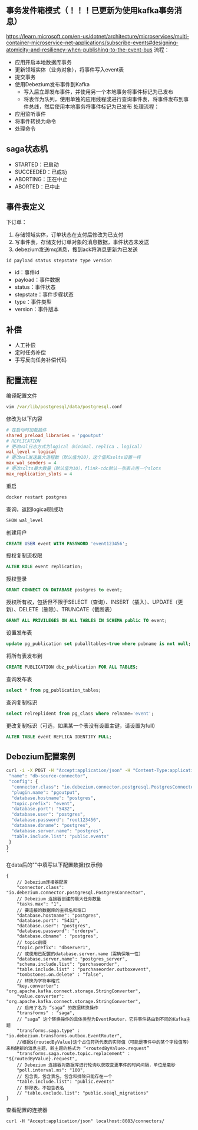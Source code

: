 ## 事务发件箱模式（！！！已更新为使用kafka事务消息）

<https://learn.microsoft.com/en-us/dotnet/architecture/microservices/multi-container-microservice-net-applications/subscribe-events#designing-atomicity-and-resiliency-when-publishing-to-the-event-bus>
流程：

* 应用开启本地数据库事务
* 更新领域实体（业务对象），将事件写入event表
* 提交事务
* 使用Debezium发布事件到Kafka
  * 写入后立即发布事件，并使用另一个本地事务将事件标记为已发布
  * 将表作为队列，使用单独的应用线程或进行查询事件表，将事件发布到事件总线，然后使用本地事务将事件标记为已发布
处理流程：
* 应用监听事件
* 将事件转换为命令
* 处理命令

## saga状态机

* STARTED：已启动
* SUCCEEDED：已成功
* ABORTING：正在中止
* ABORTED：已中止

## 事件表定义

下订单：

1. 存储领域实体，订单状态在支付后修改为已支付
2. 写事件表，存储支付订单对象的消息数据，事件状态未发送
3. debezium发送mq消息，搜到ack将消息更新为已发送

```
id payload status stepstate type version
```

* id：事件id
* payload：事件数据
* status：事件状态
* stepstate：事件步骤状态
* type：事件类型
* version：事件版本

## 补偿

* 人工补偿
* 定时任务补偿
* 手写反向任务补偿代码

## 配置流程

编译配置文件

```cmd
vim /var/lib/postgresql/data/postgresql.conf
```

修改为以下内容

```conf
# 在启动时加载插件
shared_preload_libraries = 'pgoutput' 
# REPLICATION
# 更改wal日志方式为logical（minimal、replica 、logical）
wal_level = logical
# 更改wal发送最大进程数（默认值为10），这个值和solts设置一样
max_wal_senders = 4
# 更改solts最大数量（默认值为10），flink-cdc默认一张表占用一个slots
max_replication_slots = 4
```

重启

```cmd
docker restart postgres
```

查询，返回logical则成功

```sql
SHOW wal_level
```

创建用户

```sql
CREATE USER event WITH PASSWORD 'event123456';
```

授权复制流权限

```sql
ALTER ROLE event replication;
```

授权登录

```sql
GRANT CONNECT ON DATABASE postgres to event;
```

授权所有权，包括但不限于SELECT（查询）、INSERT（插入）、UPDATE（更新）、DELETE（删除）、TRUNCATE（截断表）

```sql
GRANT ALL PRIVILEGES ON ALL TABLES IN SCHEMA public TO event;
```

设置发布表

```sql
update pg_publication set puballtables=true where pubname is not null;
```

将所有表发布到

```sql
CREATE PUBLICATION dbz_publication FOR ALL TABLES;
```

查询发布表

```sql
select * from pg_publication_tables;
```

查询复制标识

```sql
select relreplident from pg_class where relname='event';
```

更改复制标识（可选，如果某一个表没有设置主键，请设置为full）

```sql
ALTER TABLE event REPLICA IDENTITY FULL;
```

## Debezium配置案例

```cmd
curl -i -X POST -H "Accept:application/json" -H "Content-Type:application/json" debezium:8083/connectors/ --data '{
 "name": "db-source-connector",
 "config": {
  "connector.class": "io.debezium.connector.postgresql.PostgresConnector",
  "plugin.name": "pgoutput",
  "database.hostname": "postgres",
  "topic.prefix": "event",
  "database.port": "5432",
  "database.user": "postgres",
  "database.password": "root123456",
  "database.dbname": "postgres",
  "database.server.name": "postgres",
  "table.include.list": "public.events"
 }
}
'

```

在data后的""中填写以下配置数据(仅示例)

```json5
{
    // Debezium连接器配置
    "connector.class": "io.debezium.connector.postgresql.PostgresConnector",
    // Debezium 连接器创建的最大任务数量
    "tasks.max": "1",
    // 要连接的数据库的主机名和端口
    "database.hostname": "postgres",
    "database.port": "5432",
    "database.user": "postgres",
    "database.password": "orderpw",
    "database.dbname" : "postgres",
    // topic前缀
    "topic.prefix": "dbserver1",
    // 或使用已配置的database.server.name（需确保唯一性）
    "database.server.name": "postgres_server",
    "schema.include.list": "purchaseorder",
    "table.include.list" : "purchaseorder.outboxevent",
    "tombstones.on.delete" : "false",
    // 转换为字符串格式
    "key.converter": "org.apache.kafka.connect.storage.StringConverter",
    "value.converter": "org.apache.kafka.connect.storage.StringConverter",
    // 启用了名为 “saga” 的数据转换操作
    "transforms" : "saga",
    // “saga” 这个转换操作的具体类型为EventRouter，它将事件路由到不同的Kafka主题
    "transforms.saga.type" : "io.debezium.transforms.outbox.EventRouter",
    //根据${routedByValue}这个占位符所代表的实际值（可能是事件中的某个字段值等）来构建新的消息主题，新主题的格式为 “<routedByValue>.request”
    "transforms.saga.route.topic.replacement" : "${routedByValue}.request",
    // Debezium 连接器对数据库进行轮询以获取变更事件的时间间隔，单位是毫秒
    "poll.interval.ms": "100",
    // 包含表，包含表名，包含和排除只能存在一个
    "table.include.list": "public.events"
    // 排除表，不包含表名
    // "table.exclude.list": "public.seaql_migrations"
}
```

查看配置的连接器

```
curl -H "Accept:application/json" localhost:8083/connectors/
```
